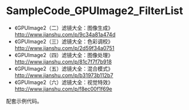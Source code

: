 # SampleCode_GPUImage2_FilterList
* 《GPUImage2（二）滤镜大全：图像生成》http://www.jianshu.com/p/9c34a81a474d
* 《GPUImage2（三）滤镜大全：色彩调校》http://www.jianshu.com/p/2d59f34a0751
* 《GPUImage2（四）滤镜大全：图像处理》http://www.jianshu.com/p/81c7f7f7b918
* 《GPUImage2（五）滤镜大全：混合模式》http://www.jianshu.com/p/b31973b112b7
* 《GPUImage2（六）滤镜大全：视觉特效》http://www.jianshu.com/p/f8ec00f1f69e

配套示例代码。
